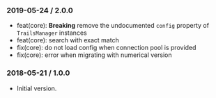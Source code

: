 ### 2019-05-24 / 2.0.0

*   feat(core): **Breaking** remove the undocumented `config` property of `TrailsManager` instances
*   feat(core): search with exact match
*   fix(core): do not load config when connection pool is provided
*   fix(core): error when migrating with numerical version

### 2018-05-21 / 1.0.0

*   Initial version.
